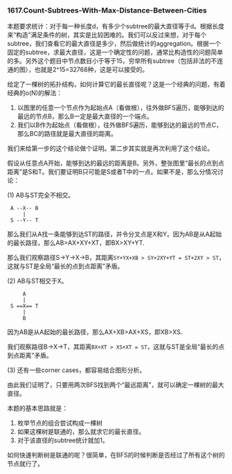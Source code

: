 ### 1617.Count-Subtrees-With-Max-Distance-Between-Cities

本题要求统计：对于每一种长度d，有多少个subtree的最大直径等于d。根据长度来“构造”满足条件的树，其实是比较困难的。我们可以反过来想，对于每个subtree，我们查看它的最大直径是多少，然后做统计的aggregation。根据一个固定的subtree，求最大直径，这是一个确定性的问题，通常比构造性的问题简单的多。另外这个题目中节点数目小于等于15，穷举所有subtree（包括非法的不连通的图），也就是2^15=32768种，这是可以接受的。

给定了一棵树的拓扑结构，如何计算它的最长直径呢？这是一个经典的问题，有着经典的o(N)的解法：
1. 以图里的任意一个节点作为起始点A（看做根），往外做BFS遍历，能够到达的最远的节点B，那么B一定是最大直径的一个端点。
2. 我们以B作为起始点（看做根），往外做BFS遍历，能够到达的最远的节点C，那么BC的路径就是最大直径的距离。

我们来给第一步的这个结论做个证明。第二步其实就是再次利用了这个结论。

假设从任意点A开始，能够到达的最远的距离是B。另外，整张图里“最长的点到点距离”是S和T。我们要证明B只可能是S或者T中的一点。如果不是，那么分情况讨论：

(1) AB与ST完全不相交。
```
 A --X-- B
     |
 S --Y-- T
``` 
那么我们从A找一条能够到达ST的路径，并令分叉点是X和Y。因为AB是从A起始的最长路径，那么AB>AX+XY+XT，即BX>XY+YT. 

那么我们观察路径S->Y->X->B，其距离```SY+YX+XB > SY+2XY+YT = ST+2XY > ST```，这就与ST是全局“最长的点到点距离”矛盾。

(2) AB与ST相交于X。
```
     A 
     |
 S ==X== T
     |
     B
```     
因为AB是从A起始的最长路径，那么AX+XB>AX+XS，即XB>XS. 

我们观察路径B->X->T，其距离```BX+XT > XS+XT = ST```，这就与ST是全局“最长的点到点距离”矛盾。

(3) 还有一些corner cases，都容易结合图形分析。

由此我们证明了，只要用两次BFS找到两个“最远距离”，就可以确定一棵树的最大直径。

本题的基本思路就是：
1. 枚举节点的组合尝试构成一棵树
2. 如果这棵树是联通的，那么就求它的最长直径。
3. 对于该直径的subtree统计就加1。

如何快速判断树是联通的呢？很简单，在BFS的时候判断是否经过了所有这个树的节点就行了。
